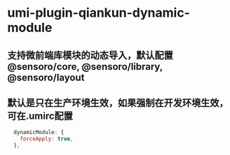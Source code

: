# umi-plugin-qiankun-dynamic-module

## 支持微前端库模块的动态导入，默认配置@sensoro/core, @sensoro/library, @sensoro/layout

## 默认是只在生产环境生效，如果强制在开发环境生效，可在.umirc配置

```jsx
  dynamicModule: {
    forceApply: true,
  },
```

